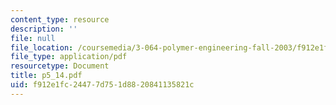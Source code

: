 ```yaml
---
content_type: resource
description: ''
file: null
file_location: /coursemedia/3-064-polymer-engineering-fall-2003/f912e1fc24477d751d8820841135821c_p5_14.pdf
file_type: application/pdf
resourcetype: Document
title: p5_14.pdf
uid: f912e1fc-2447-7d75-1d88-20841135821c
---
```

